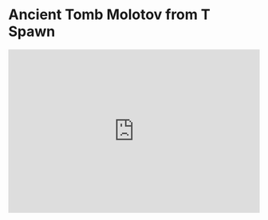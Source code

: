 # Ancient Tomb Molotov from T Spawn
<div style='position:relative; padding-bottom:calc(56.25% + 44px)'><iframe src='https://gfycat.com/ifr/RealisticJaggedBadger' frameborder='0' scrolling='no' width='100%' height='100%' style='position:absolute;top:0;left:0;' allowfullscreen></iframe></div>